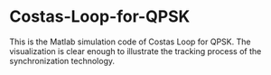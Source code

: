 # Costas-Loop-for-QPSK
This is the Matlab simulation code of Costas Loop for QPSK. The visualization is clear enough to illustrate the tracking process of the synchronization technology.
